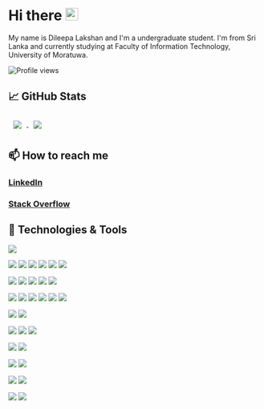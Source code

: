 # Hi there <img src="https://raw.githubusercontent.com/MartinHeinz/MartinHeinz/master/wave.gif" width="25px">

My name is Dileepa Lakshan and I'm a undergraduate student. I'm from Sri Lanka and currently studying at Faculty of Information Technology, University of Moratuwa.

![Profile views](https://gpvc.arturio.dev/Dileepa97)

## &#x1f4c8; GitHub Stats

<a href="https://github.com/Dileepa97/Dileepa97">
  <img align="center" style="margin:10px" src="https://github-readme-stats.vercel.app/api?username=Dileepa97&hide=stars,issues&count_private=true&show_icons=true&theme=dracula&border_radius=50&include_all_commits=true&show_owner=true&title_color=2bbc8a&text_color=c9cacc&icon_color=2bbc8a&bg_color=1d1f21" />
</a>
<a href="https://github.com/Dileepa97/Dileepa97">
  <img align="center" style="margin:10px" src="https://github-readme-stats.vercel.app/api/wakatime?username=Dileepa97&theme=dracula&border_radius=50&custom_title=Weekly%20Activities&title_color=2bbc8a&text_color=c9cacc&icon_color=2bbc8a&bg_color=1d1f21&" />
</a>

## 📫 How to reach me

<h3><a href = "https://www.linkedin.com/in/dileepa-karunathilake/">LinkedIn</a> </h2>
<h3><a href = "https://stackoverflow.com/users/12699502/dileepa-lakshan" >  Stack Overflow </a> </h2>

## 🔧 Technologies & Tools

![](https://img.shields.io/badge/OS-Windows-informational?style=flat&logo=windows&logoColor=white&color=2bbc8a)

![](https://img.shields.io/badge/Editor-IntelliJ_IDE-informational?style=flat&logo=intellij-idea&logoColor=white&color=2bbc8a)
![](https://img.shields.io/badge/Editor-VS_Code-informational?style=flat&logo=visual-studio-code&logoColor=white&color=2bbc8a)
![](https://img.shields.io/badge/Editor-Visual_Studio-informational?style=flat&logo=visual-studio&logoColor=white&color=2bbc8a)
![](https://img.shields.io/badge/Editor-Android_Studio-informational?style=flat&logo=android-studio&logoColor=white&color=2bbc8a)
![](https://img.shields.io/badge/Editor-Eclipse_IDE-informational?style=flat&logo=eclipse-ide&logoColor=white&color=2bbc8a)
![](https://img.shields.io/badge/Editor-Atmel_Studio-informational?style=flat&logo=&logoColor=white&color=2bbc8a)

![](https://img.shields.io/badge/Lang-Java-informational?style=flat&logo=java&logoColor=white&color=2bbc8a)
![](https://img.shields.io/badge/Lang-C-informational?style=flat&logo=c&logoColor=white&color=2bbc8a)
![](https://img.shields.io/badge/Lang-JavaScript-informational?style=flat&logo=javascript&logoColor=white&color=2bbc8a)
![](https://img.shields.io/badge/Lang-Dart-informational?style=flat&logo=dart&logoColor=white&color=2bbc8a)
![](https://img.shields.io/badge/Lang-C#-informational?style=flat&logo=c-sharp&logoColor=white&color=2bbc8a)

![](https://img.shields.io/badge/Web-HTML-informational?style=flat&logo=html5&logoColor=white&color=2bbc8a)
![](https://img.shields.io/badge/Web-JavaScript-informational?style=flat&logo=javascript&logoColor=white&color=2bbc8a)
![](https://img.shields.io/badge/Web-CSS-informational?style=flat&logo=css3&logoColor=white&color=2bbc8a)
![](https://img.shields.io/badge/Web-Angular-informational?style=flat&logo=angular&logoColor=white&color=2bbc8a)
![](https://img.shields.io/badge/Web-React-informational?style=flat&logo=react&logoColor=white&color=2bbc8a)
![](https://img.shields.io/badge/Web-Vue_js-informational?style=flat&logo=vue.js&logoColor=white&color=2bbc8a)

![](https://img.shields.io/badge/Mobile-Flutter-informational?style=flat&logo=flutter&logoColor=white&color=2bbc8a)
![](https://img.shields.io/badge/Mobile-Android-informational?style=flat&logo=android&logoColor=white&color=2bbc8a)

![](https://img.shields.io/badge/BackEnd-Spring_Boot-informational?style=flat&logo=spring-boot&logoColor=white&color=2bbc8a)
![](https://img.shields.io/badge/BackEnd-.Net_Core-informational?style=flat&logo=.net&logoColor=white&color=2bbc8a)
![](https://img.shields.io/badge/BackEnd-.Net_Framework-informational?style=flat&logo=.net&logoColor=white&color=2bbc8a)

![](https://img.shields.io/badge/DB-MS_SQL-informational?style=flat&logo=Microsoft-SQL-Server&logoColor=white&color=2bbc8a)
![](https://img.shields.io/badge/DB-MongoDB-informational?style=flat&logo=mongodb&logoColor=white&color=2bbc8a)

![](https://img.shields.io/badge/Cloud-Azure-informational?style=flat&logo=microsoft-azure&logoColor=white&color=2bbc8a)
![](https://img.shields.io/badge/Cloud-Firebase-informational?style=flat&logo=firebase&logoColor=white&color=2bbc8a)

![](https://img.shields.io/badge/Version_Control-Git-informational?style=flat&logo=git&logoColor=white&color=2bbc8a)
![](https://img.shields.io/badge/Version_Control-TFVC-informational?style=flat&logo=&logoColor=white&color=2bbc8a)

![](https://img.shields.io/badge/Platform-GitHub-informational?style=flat&logo=github&logoColor=white&color=2bbc8a)
![](https://img.shields.io/badge/Platform-Azure_DevOps-informational?style=flat&logo=azure-devops&logoColor=white&color=2bbc8a)

<!-- Resources -->
<!-- Icons: https://simpleicons.org/ -->
<!-- GitHub Stats: https://github.com/anuraghazra/github-readme-stats -->
<!-- Emojis: https://emojipedia.org/emoji/ -->
<!-- HTML Emojis: https://www.fileformat.info/index.htm -->
<!-- Shields: https://shields.io/ -->
<!-- Awesome GitHub Profile README: https://github.com/abhisheknaiidu/awesome-github-profile-readme -->

